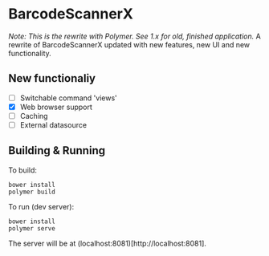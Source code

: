 # BarcodeScannerX

_Note: This is the rewrite with Polymer. See 1.x for old, finished application._
A rewrite of BarcodeScannerX updated with new features, new UI and new functionality.

## New functionaliy
- [ ] Switchable command 'views'
- [x] Web browser support
- [ ] Caching
- [ ] External datasource

## Building & Running
To build:
```shell
bower install
polymer build
```

To run (dev server):
```shell
bower install
polymer serve
```
The server will be at (localhost:8081)[http://localhost:8081].
